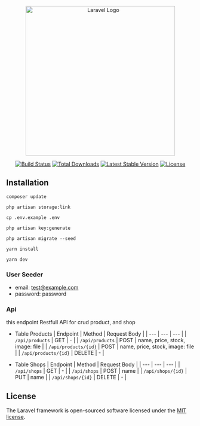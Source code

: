 <p align="center"><a href="https://laravel.com" target="_blank"><img src="https://raw.githubusercontent.com/laravel/art/master/logo-lockup/5%20SVG/2%20CMYK/1%20Full%20Color/laravel-logolockup-cmyk-red.svg" width="400" alt="Laravel Logo"></a></p>

<p align="center">
<a href="https://github.com/laravel/framework/actions"><img src="https://github.com/laravel/framework/workflows/tests/badge.svg" alt="Build Status"></a>
<a href="https://packagist.org/packages/laravel/framework"><img src="https://img.shields.io/packagist/dt/laravel/framework" alt="Total Downloads"></a>
<a href="https://packagist.org/packages/laravel/framework"><img src="https://img.shields.io/packagist/v/laravel/framework" alt="Latest Stable Version"></a>
<a href="https://packagist.org/packages/laravel/framework"><img src="https://img.shields.io/packagist/l/laravel/framework" alt="License"></a>
</p>

## Installation

```
composer update
```
```
php artisan storage:link
```
```
cp .env.example .env
```
```
php artisan key:generate
```
```
php artisan migrate --seed
```
```
yarn install
```
```
yarn dev
```

### User Seeder
+ email: test@example.com
+ password: password

### Api
this endpoint Restfull API for crud product, and shop
+ Table Products
| Endpoint | Method | Request Body |
| --- | --- | --- |
| `/api/products` | GET | - |
| `/api/products` | POST | name, price, stock, image: file |
| `/api/products/{id}` | POST | name, price, stock, image: file |
| `/api/products/{id}` | DELETE | - |

+ Table Shops
| Endpoint | Method | Request Body |
| --- | --- | --- |
| `/api/shops` | GET | - |
| `/api/shops` | POST | name |
| `/api/shops/{id}` | PUT | name |
| `/api/shops/{id}` | DELETE | - |

## License

The Laravel framework is open-sourced software licensed under the [MIT license](https://opensource.org/licenses/MIT).
